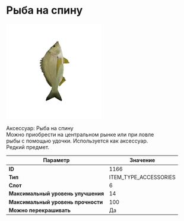 # Рыба на спину

![Item Image](../img/1166.webp?raw=true)

Аксессуар: Рыба на спину<br>Можно приобрести на центральном рынке или при ловле<br>рыбы с помощью удочки. Используется как аксессуар.<br>Редкий предмет.


| Параметр | Значение |
|----------|----------|
| **ID** | 1166 |
| **Тип** | ITEM_TYPE_ACCESSORIES |
| **Слот** | 6 |
| **Максимальный уровень улучшения** | 14 |
| **Максимальный уровень прочности** | 100 |
| **Можно перекрашивать** | Да |

